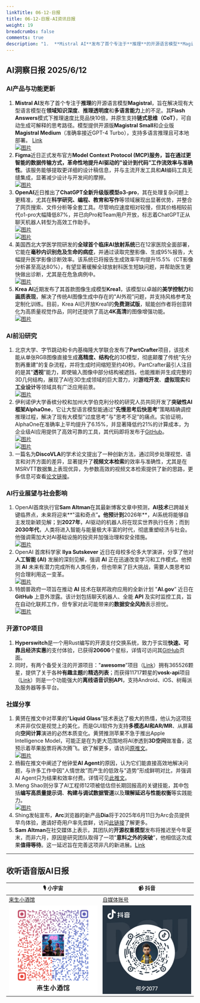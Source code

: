 ```yaml
---
linkTitle: 06-12-日报
title: 06-12-日报-AI资讯日报
weight: 19
breadcrumbs: false
comments: true
description: "1.  **Mistral AI**发布了首个专注于**推理**的开源语言模型**Magistral**，旨在解决现有大型语言模型在**领域知识深度**、**推理透明度**和**多语言能力**上的不足。其**Flash Answers**模式下推理速度比竞品快10倍，并原生支持**链式思维（CoT）"
---
```


## AI洞察日报 2025/6/12

### **AI产品与功能更新**

1.  **Mistral AI**发布了首个专注于**推理**的开源语言模型**Magistral**，旨在解决现有大型语言模型在**领域知识深度**、**推理透明度**和**多语言能力**上的不足。其**Flash Answers**模式下推理速度比竞品快10倍，并原生支持**链式思维（CoT）**，可自动生成可解释的思考路径。模型提供开源版**Magistral Small**和企业版**Magistral Medium**（准确率接近GPT-4 Turbo），支持多语言推理且可本地部署。 [Link](https://mistral.ai/news/magistral)
     <br/> [![图片](https://raw.githubusercontent.com/justlovemaki/imagehub/refs/heads/main/images/2025/07/news_01k024p4mwe1wvhat9dxhdv817.avif)](https://raw.githubusercontent.com/justlovemaki/imagehub/refs/heads/main/images/2025/07/news_01k024p4mwe1wvhat9dxhdv817.avif) <br/>
2.  **Figma**近日正式发布官方**Model Context Protocol (MCP)**服务，旨在通过更智能的数据传输方式，革命性地提升**AI驱动的"设计到代码”工作流效率与准确性**。该服务能够提取更详细的设计稿信息，并与主流开发工具和**AI**编码工具无缝集成，显著减少设计与开发间的摩擦。
     <br/> [![图片](https://raw.githubusercontent.com/justlovemaki/imagehub/refs/heads/main/images/2025/07/news_01k024p7m1ep58a3s5d6j85w5z.avif)](https://raw.githubusercontent.com/justlovemaki/imagehub/refs/heads/main/images/2025/07/news_01k024p7m1ep58a3s5d6j85w5z.avif) <br/>
3.  **OpenAI**近日推出了**ChatGPT全新升级版模型o3-pro**，其在处理复杂问题上更精准，尤其在**科学研究、编程、教育和写作**等领域展现出显著优势，并整合了网页搜索、文件分析等全套工具。尽管响应速度相对较慢，但其价格相较前代o1-pro大幅降低87%，并已向Pro和Team用户开放，标志着ChatGPT正从聊天机器人转型为高效工作助手。
     <br/> [![图片](https://raw.githubusercontent.com/justlovemaki/imagehub/refs/heads/main/images/2025/07/news_01k024pbaxf4raxphf11nddhk8.avif)](https://raw.githubusercontent.com/justlovemaki/imagehub/refs/heads/main/images/2025/07/news_01k024pbaxf4raxphf11nddhk8.avif) <br/> [![图片](https://raw.githubusercontent.com/justlovemaki/imagehub/refs/heads/main/images/2025/07/news_01k024pda8e7drpmc2x0g3kt5w.avif)](https://raw.githubusercontent.com/justlovemaki/imagehub/refs/heads/main/images/2025/07/news_01k024pda8e7drpmc2x0g3kt5w.avif) <br/>
4.  美国西北大学医学院研发的**全球首个临床AI放射系统**已在12家医院全面部署，它能在**毫秒内识别危及生命的病症**，并通过读取完整影像、生成95%报告，大幅提升医学影像诊断效率。该系统已将报告生成效率平均提升15.5%（CT影像分析甚至高达80%），有望显著缓解全球放射科医生短缺问题，并帮助医生更快做出诊断，尤其是在危急病例中。
     <br/> [![图片](https://raw.githubusercontent.com/justlovemaki/imagehub/refs/heads/main/images/2025/07/news_01k024pg9se46tzyd27e4hm6e2.avif)](https://raw.githubusercontent.com/justlovemaki/imagehub/refs/heads/main/images/2025/07/news_01k024pg9se46tzyd27e4hm6e2.avif) <br/>
5.  **Krea AI**近期发布了其首款图像生成模型**Krea1**，该模型以卓越的**美学控制力**和**画质表现**，解决了传统AI图像生成中存在的"AI外观”问题，并支持风格参考及定制化训练。目前，Krea AI已开放Krea1的**免费测试版**，赋能创作者将创意转化为高质量视觉作品，同时还提供了高达**4K高清**的图像增强功能。
     <br/> [![图片](https://raw.githubusercontent.com/justlovemaki/imagehub/refs/heads/main/images/2025/07/news_01k024pkv3epwbq3yr5e971z4d.avif)](https://raw.githubusercontent.com/justlovemaki/imagehub/refs/heads/main/images/2025/07/news_01k024pkv3epwbq3yr5e971z4d.avif) <br/>

### **AI前沿研究**

1.  北京大学、字节跳动和卡内基梅隆大学联合发布了**PartCrafter**项目，该技术能从单张RGB图像直接生成**高精度、结构化**的3D模型，彻底颠覆了传统"先分割再重建”的复杂流程，并将生成时间缩短至约40秒。PartCrafter最引人注目的是其"**透视**”能力，即使输入图像中部分结构被遮挡，也能推断并生成完整的3D几何结构，展现了AI在3D生成领域的巨大潜力，对**游戏开发**、**虚拟现实**和**工业设计**等领域具有广泛应用前景。
     <br/> [![图片](https://raw.githubusercontent.com/justlovemaki/imagehub/refs/heads/main/images/2025/07/news_01k024pq2se2xa9a5eaxgfm0qa.avif)](https://raw.githubusercontent.com/justlovemaki/imagehub/refs/heads/main/images/2025/07/news_01k024pq2se2xa9a5eaxgfm0qa.avif) <br/>
2.  伊利诺伊大学香槟分校和加州大学伯克利分校的研究人员共同开发了**突破性AI框架AlphaOne**，它让大型语言模型能通过"**先慢思考后快思考**”策略精确调控推理过程，解决了现有大模型"过度思考”与"思考不足”的痛点。实验证明，AlphaOne在准确率上平均提升了6.15%，并显著降低约21%的计算成本，为企业级AI应用提供了高效可靠的工具，其代码即将发布于[GitHub](https://github.com/ASTRAL-Group/AlphaOne)。
     <br/> [![图片](https://raw.githubusercontent.com/justlovemaki/imagehub/refs/heads/main/images/2025/07/news_01k024ps2pfgxtfvdwf0mc3frx.avif)](https://raw.githubusercontent.com/justlovemaki/imagehub/refs/heads/main/images/2025/07/news_01k024ps2pfgxtfvdwf0mc3frx.avif) <br/> [![图片](https://raw.githubusercontent.com/justlovemaki/imagehub/refs/heads/main/images/2025/07/news_01k024pw17fzh9erb168h23hqv.avif)](https://raw.githubusercontent.com/justlovemaki/imagehub/refs/heads/main/images/2025/07/news_01k024pw17fzh9erb168h23hqv.avif) <br/>
3.  一篇名为**DiscoVLA**的学术论文提出了一种创新方法，通过同步处理视觉、语言和对齐方面的差异，显著提升了**视频文本检索**的效率与准确性，尤其是在MSRVTT数据集上表现优异，为参数高效的视频文本检索提供了新的思路，更多信息可查看[论文链接](https://arxiv.org/abs/2506.08887)。

### **AI行业展望与社会影响**

1.  OpenAI首席执行官**Sam Altman**在其最新博客文章中预测，**AI技术**已跨越关键临界点，未来将迎来**"温和奇点”**。他预计到**2026年**，AI系统将能够自主发现新颖见解；到**2027年**，AI驱动的机器人将在现实世界执行任务；而到**2030年代**，人类将进入智能与能量极大丰富的时代，彻底重塑经济与社会。他强调需加大对AI基础设施的投资并加强治理和安全措施。
     <br/> [![图片](https://raw.githubusercontent.com/justlovemaki/imagehub/refs/heads/main/images/2025/07/news_01k024pyybe69vp2j1j6wwqbrc.avif)](https://raw.githubusercontent.com/justlovemaki/imagehub/refs/heads/main/images/2025/07/news_01k024pyybe69vp2j1j6wwqbrc.avif) <br/>
2.  OpenAI 首席科学家 **Ilya Sutskever** 近日在母校多伦多大学演讲，分享了他对**人工智能 (AI)** 发展的深刻见解，强调 **AI** 正在迅速改变学习和工作模式。他预测 **AI** 未来有潜力完成所有人类任务，但也带来了巨大挑战，需要人类思考如何合理利用这一变革。
     <br/> [![图片](https://raw.githubusercontent.com/justlovemaki/imagehub/refs/heads/main/images/2025/07/news_01k024q22zft1tq1v23d9trfsg.avif)](https://raw.githubusercontent.com/justlovemaki/imagehub/refs/heads/main/images/2025/07/news_01k024q22zft1tq1v23d9trfsg.avif) <br/>
3.  特朗普政府一项旨在推动 **AI** 技术在联邦政府应用的全新计划 "**AI.gov**” 近日在 **GitHub** 上意外泄露。该计划包括聊天机器人、全能 **API** 及实时监控工具，旨在自动化联邦工作，但专家对此可能带来的**数据安全风险**表示担忧。
     <br/> [![图片](https://raw.githubusercontent.com/justlovemaki/imagehub/refs/heads/main/images/2025/07/news_01k024q648fm8v92f8y19r81v2.avif)](https://raw.githubusercontent.com/justlovemaki/imagehub/refs/heads/main/images/2025/07/news_01k024q648fm8v92f8y19r81v2.avif) <br/>

### **开源TOP项目**

1.  **Hyperswitch**是一个用Rust编写的开源支付交换系统，致力于实现**快速、可靠且经济实惠**的支付体验，已获得**20606**个星标，详情可访问其[GitHub](https://github.com/juspay/hyperswitch)页面。
2.  同时，有两个备受关注的开源项目："**awesome**”项目（[Link](https://github.com/sindresorhus/awesome)）拥有365526颗星，提供了关于各种**有趣主题**的**精选列表**；而获得11717颗星的**vosk-api**项目（[Link](https://github.com/alphacep/vosk-api)）则是一个功能强大的**离线语音识别API**，支持Android、iOS、树莓派及服务器等多平台。

### **社媒分享**

1.  黄赟在推文中对苹果的"**Liquid Glass**”技术表达了极大的热情，他认为这项技术并非仅仅是视觉上的美化，而是GUI软件为支持**多模态AI和AR/MR**、从屏幕向**空间计算**演进的必然本质变化。黄赟推测苹果不急于推出Apple Intelligence Model，可能正是在为更大范围地将AI渗透到**3D空间**做准备，这预示着苹果股票将再次腾飞。欲了解更多，请访问[原推文](https://x.com/huangyun_122/status/1932810735194943909)。
     <br/> [![图片](https://raw.githubusercontent.com/justlovemaki/imagehub/refs/heads/main/images/2025/07/news_01k024qb40e59s3dre6pn2ck1t.avif)](https://raw.githubusercontent.com/justlovemaki/imagehub/refs/heads/main/images/2025/07/news_01k024qb40e59s3dre6pn2ck1t.avif) <br/>
2.  杨毅在推文中阐述了他钟爱**AI Agent**的原因，认为它们能直接高效地解决问题，与许多工作中因"人情世故”而产生的低效与"造势”形成鲜明对比，并强调AI Agent只为结果和效率付费。详情可见[此推文](https://x.com/Yangyixxxx/status/1932777869639626876)。
3.  Meng Shao则分享了AI工程师12项被低估但长期回报高的关键技能，其中包括**编写高质量提示词**、**构建与调试数据管道**以及**理解延迟与性能权衡**等实践能力。
     <br/> [![图片](https://raw.githubusercontent.com/justlovemaki/imagehub/refs/heads/main/images/2025/07/news_01k024qf3efa4v639x8rbn87q6.avif)](https://raw.githubusercontent.com/justlovemaki/imagehub/refs/heads/main/images/2025/07/news_01k024qf3efa4v639x8rbn87q6.avif) <br/>
4.  Shing发帖宣布，**Arc**浏览器的新产品**Dia**将于2025年6月11日为Arc会员提供早鸟体验，邀请好奇用户率先尝鲜，访问[此链接](https://x.com/shing19_eth/status/1932686185434063352)了解更多。
5.  **Sam Altman**在社交媒体上表示，其团队的**开源权重模型**发布将推迟至今年夏末，而非六月，原因是研究团队取得了一项"**意料之外的突破**”，他相信这次成果**值得等待**。这一延迟旨在完善这项非凡的新进展。[Link](https://x.com/dotey/status/1932584576276210004)

---

## **收听语音版AI日报**

| 🎙️ **小宇宙** | 📹 **抖音** |
| --- | --- |
| [来生小酒馆](https://www.xiaoyuzhoufm.com/podcast/683c62b7c1ca9cf575a5030e)  |   [自媒体账号](https://www.douyin.com/user/MS4wLjABAAAAwpwqPQlu38sO38VyWgw9ZjDEnN4bMR5j8x111UxpseHR9DpB6-CveI5KRXOWuFwG)| 
| ![小酒馆](https://raw.githubusercontent.com/justlovemaki/imagehub/refs/heads/main/logo/f959f7984e9163fc50d3941d79a7f262.md.png) | ![情报站](https://raw.githubusercontent.com/justlovemaki/imagehub/refs/heads/main/logo/7fc30805eeb831e1e2baa3a240683ca3.md.png) |